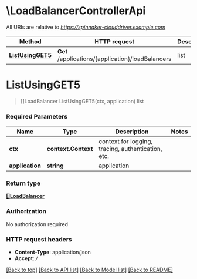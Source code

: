 # \LoadBalancerControllerApi

All URIs are relative to *https://spinnaker-clouddriver.example.com*

Method | HTTP request | Description
------------- | ------------- | -------------
[**ListUsingGET5**](LoadBalancerControllerApi.md#ListUsingGET5) | **Get** /applications/{application}/loadBalancers | list


# **ListUsingGET5**
> []LoadBalancer ListUsingGET5(ctx, application)
list

### Required Parameters

Name | Type | Description  | Notes
------------- | ------------- | ------------- | -------------
 **ctx** | **context.Context** | context for logging, tracing, authentication, etc.
  **application** | **string**| application | 

### Return type

[**[]LoadBalancer**](LoadBalancer.md)

### Authorization

No authorization required

### HTTP request headers

 - **Content-Type**: application/json
 - **Accept**: */*

[[Back to top]](#) [[Back to API list]](../README.md#documentation-for-api-endpoints) [[Back to Model list]](../README.md#documentation-for-models) [[Back to README]](../README.md)

